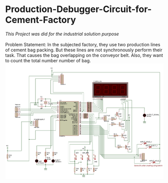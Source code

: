 # Production-Debugger-Circuit-for-Cement-Factory
_This Project was did for the industrial solution purpose_
<br><br>
Problem Statement: In the subjected factory, they use two production lines of cement bag packing. But these lines are not synchronously perform their task. That causes the bag overlapping on the conveyor belt. Also, they want to count the total number number of bag.
<br>
<img src = 'https://github.com/SajeebRay/Production-Debugger-Circuit-for-Cement-Factory/blob/main/Schematic%20Diagram.png' > 
